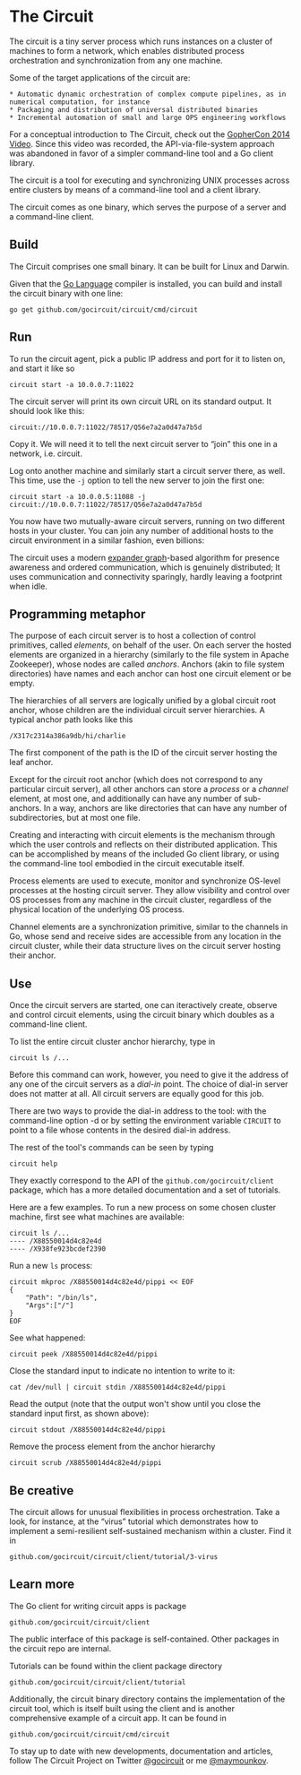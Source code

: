 The Circuit
===========

The circuit is a tiny server process which runs instances on a cluster of
machines to form a network, which enables distributed process orchestration
and synchronization from any one machine.

Some of the target applications of the circuit are:

	* Automatic dynamic orchestration of complex compute pipelines, as in numerical computation, for instance
	* Packaging and distribution of universal distributed binaries
	* Incremental automation of small and large OPS engineering workflows

For a conceptual introduction to The Circuit, check out the
[GopherCon 2014 Video](http://confreaks.com/videos/3421-gophercon2014-the-go-circuit-towards-elastic-computation-with-no-failures).
Since this video was recorded, the API-via-file-system approach was abandoned
in favor of a simpler command-line tool and a Go client library.

The circuit is a tool for executing and synchronizing UNIX processes across entire clusters
by means of a command-line tool and a client library.

The circuit comes as one binary, which serves the purpose of a server
and a command-line client.

Build
-----

The Circuit comprises one small binary. It can be built for Linux and Darwin.

Given that the [Go Language](http://golang.org) compiler is installed,
you can build and install the circuit binary with one line:

	go get github.com/gocircuit/circuit/cmd/circuit

Run
---

To run the circuit agent, pick a public IP address and port for it to
listen on, and start it like so

	circuit start -a 10.0.0.7:11022

The circuit server will print its own circuit URL on its standard output.
It should look like this:

	circuit://10.0.0.7:11022/78517/Q56e7a2a0d47a7b5d

Copy it. We will need it to tell the next circuit server to “join” this one
in a network, i.e. circuit.

Log onto another machine and similarly start a circuit server there, as well.
This time, use the `-j` option to tell the new server to join the first one:

	circuit start -a 10.0.0.5:11088 -j circuit://10.0.0.7:11022/78517/Q56e7a2a0d47a7b5d

You now have two mutually-aware circuit servers, running on two different
hosts in your cluster. You can join any number of additional hosts to the
circuit environment in a similar fashion, even billions:

The circuit uses a modern [expander
graph](http://en.wikipedia.org/wiki/Expander_graph)-based algorithm for
presence awareness and ordered communication, which is genuinely distributed;
It uses communication and connectivity sparingly, hardly leaving a footprint
when idle.

Programming metaphor
-------

The purpose of each circuit server is to host a collection of control
primitives, called _elements_, on behalf of the user. On each server the
hosted elements are organized in a hierarchy (similarly to the file system in
Apache Zookeeper), whose nodes are called _anchors_. Anchors (akin to file
system directories) have names and each anchor can host one circuit element or
be empty.

The hierarchies of all servers are logically unified by a global circuit root
anchor, whose children are the individual circuit server hierarchies. A
typical anchor path looks like this

	/X317c2314a386a9db/hi/charlie

The first component of the path is the ID of the circuit server hosting the leaf anchor.

Except for the circuit root anchor (which does not correspond to any
particular circuit server), all other anchors can store a _process_ or a
_channel_ element, at most one, and additionally can have any number of sub-
anchors. In a way, anchors are like directories that can have any number of
subdirectories, but at most one file.

Creating and interacting with circuit elements is the mechanism through which
the  user controls and reflects on their distributed application.
This can be accomplished by means of the included Go client library, or using
the command-line tool embodied in the circuit executable itself.

Process elements are used to execute, monitor and synchronize OS-level
processes at the hosting circuit server. They allow visibility and control
over OS processes from any machine in the circuit cluster, regardless
of the physical location of the underlying OS process.

Channel elements are a synchronization primitive, similar to the channels in Go,
whose send and receive sides are accessible from any location in the
circuit cluster, while their data structure lives on the circuit server hosting
their anchor.

Use
---

Once the circuit servers are started, one can iteractively create, observe and control
circuit elements, using the circuit binary which doubles as a command-line client.

To list the entire circuit cluster anchor hierarchy, type in

	circuit ls /...

Before this command can work, however, you need to give it the address of
any one of the circuit servers as a _dial-in_ point. The choice of dial-in
server does not matter at all. All circuit servers are equally good for this job.

There are two ways to provide the dial-in address to the tool: with
the command-line option -d or by setting the environment variable `CIRCUIT`
to point to a file whose contents in the desired dial-in address.

The rest of the tool's commands can be seen by typing

	circuit help

They exactly correspond to the API of the `github.com/gocircuit/client` package,
which has a more detailed documentation and a set of tutorials.

Here are a few examples. To run a new process on some chosen
cluster machine, first see what machines are available:

	circuit ls /...
	---- /X88550014d4c82e4d
	---- /X938fe923bcdef2390

Run a new `ls` process:

	circuit mkproc /X88550014d4c82e4d/pippi << EOF
	{
		"Path": "/bin/ls", 
		"Args":["/"]
	}
	EOF

See what happened:

	circuit peek /X88550014d4c82e4d/pippi

Close the standard input to indicate no intention to write to it:

	cat /dev/null | circuit stdin /X88550014d4c82e4d/pippi

Read the output (note that the output won't show until you close 
the standard input first, as shown above):

	circuit stdout /X88550014d4c82e4d/pippi

Remove the process element from the anchor hierarchy

	circuit scrub /X88550014d4c82e4d/pippi

Be creative
-------------

The circuit allows for unusual flexibilities in process orchestration.
Take a look, for instance, at the “virus” tutorial which demonstrates
how to implement a semi-resilient self-sustained mechanism within 
a cluster. Find it in

	github.com/gocircuit/circuit/client/tutorial/3-virus

Learn more
----------

The Go client for writing circuit apps is package

	github.com/gocircuit/circuit/client

The public interface of this package is self-contained. Other
packages in the circuit repo are internal.

Tutorials can be found within the client package directory

	github.com/gocircuit/circuit/client/tutorial

Additionally, the circuit binary directory contains the implementation
of the circuit tool, which is itself built using the client and is another
comprehensive example of a circuit app. It can be found in

	github.com/gocircuit/circuit/cmd/circuit

To stay up to date with new developments, documentation and articles, follow
The Circuit Project on Twitter [@gocircuit](https://twitter.com/gocircuit) or
me [@maymounkov](https://twitter.com/maymounkov).
